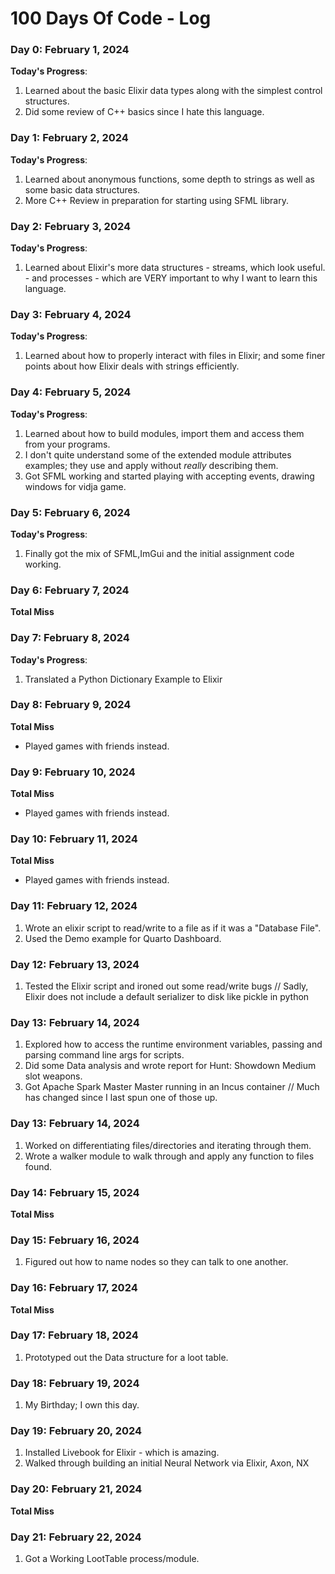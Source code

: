 # 100 Days Of Code - Log 

### Day 0: February 1, 2024
**Today's Progress**: 
1. Learned about the basic Elixir data types along with the simplest control structures.
2. Did some review of C++ basics since I hate this language.


### Day 1: February 2, 2024
**Today's Progress**: 
1. Learned about anonymous functions, some depth to strings as well as some basic data structures.
2. More C++ Review in preparation for starting using SFML library.


### Day 2: February 3, 2024
**Today's Progress**: 
1. Learned about Elixir's more data structures - streams, which look useful. -  and processes - which are VERY important to why I want to learn this language.


### Day 3: February 4, 2024
**Today's Progress**: 
1. Learned about how to properly interact with files in Elixir; and some finer points about how Elixir deals with strings efficiently.

### Day 4: February 5, 2024
**Today's Progress**: 
1. Learned about how to build modules, import them and access them from your programs.
2. I don't quite understand some of the extended module attributes examples; they use and apply without *really* describing them. 
3. Got SFML working and started playing with accepting events, drawing windows for vidja game.


### Day 5: February 6, 2024
**Today's Progress**: 
1. Finally got the mix of SFML,ImGui and the initial assignment code working.

### Day 6: February 7, 2024
 **Total Miss**

### Day 7: February 8, 2024
**Today's Progress**: 
1. Translated a Python Dictionary Example to Elixir

### Day 8: February 9, 2024
**Total Miss**
- Played games with friends instead.

### Day 9: February 10, 2024
**Total Miss**
- Played games with friends instead.

### Day 10: February 11, 2024
**Total Miss**
- Played games with friends instead.

### Day 11: February 12, 2024
1. Wrote an elixir script to read/write to a file as if it was a "Database File".
2. Used the Demo example for Quarto Dashboard.

### Day 12: February 13, 2024
1. Tested the Elixir script and ironed out some read/write bugs
// Sadly, Elixir does not include a default serializer to disk like pickle in python

### Day 13: February 14, 2024
1. Explored how to access the runtime environment variables, passing and parsing command line args for scripts.
2. Did some Data analysis and wrote report for Hunt: Showdown Medium slot weapons.
3. Got Apache Spark Master Master running in an Incus container // Much has changed since I last spun one of those up.

### Day 13: February 14, 2024
1. Worked on differentiating files/directories and iterating through them.
2. Wrote a walker module to walk through and apply any function to files found.

### Day 14: February 15, 2024
**Total Miss**

### Day 15: February 16, 2024
1. Figured out how to name nodes so they can talk to one another.

### Day 16: February 17, 2024
**Total Miss**

### Day 17: February 18, 2024
1. Prototyped out the Data structure for a loot table.

### Day 18: February 19, 2024
1. My Birthday; I own this day.

### Day 19: February 20, 2024
1. Installed Livebook for Elixir - which is amazing.
2. Walked through building an initial Neural Network via Elixir, Axon, NX

### Day 20: February 21, 2024
**Total Miss**

### Day 21: February 22, 2024
1. Got a Working LootTable process/module.